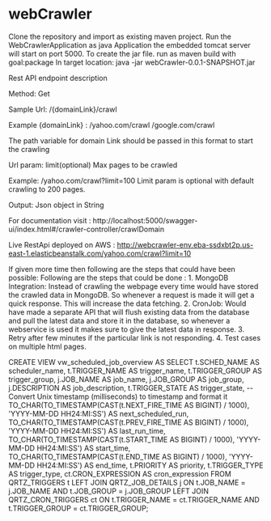 # webCrawler

Clone the repository and import as existing maven project.
Run the WebCrawlerApplication as java Application the embedded tomcat server will start on port 5000.
To create the jar file. run as maven build with goal:package
In target location: java -jar webCrawler-0.0.1-SNAPSHOT.jar

Rest API endpoint description

Method: Get			

Sample Url: /{domainLink}/crawl

Example {domainLink} : /yahoo.com/crawl
						/google.com/crawl
						
The path variable for domain Link should be passed in this format to start the crawling


Url param: limit(optional)
			Max pages to be crawled
			
Example: /yahoo.com/crawl?limit=100
		Limit param is optional with default crawling to 200 pages.
		
		
Output:
Json object in String

For documentation visit : http://localhost:5000/swagger-ui/index.html#/crawler-controller/crawlDomain

Live RestApi deployed on AWS : http://webcrawler-env.eba-ssdxbt2p.us-east-1.elasticbeanstalk.com/yahoo.com/crawl?limit=10

If given more time then following are the steps that could have been possible:
Following are the steps that could be done :
	1. MongoDB Integration: Instead of crawling the webpage every time would have stored the crawled data in MongoDB. So whenever a request is made it will get a quick response. This will increase the data fetching.
	2. CronJob: Would have made a separate API that will flush existing data from the database and pull the latest data and store it in the database, so whenever a webservice is used it makes sure to give the latest data in response.
	3. Retry after few minutes if the particular link is not responding.
	4. Test cases on multiple html pages.



CREATE VIEW vw_scheduled_job_overview AS
SELECT
    t.SCHED_NAME AS scheduler_name,
    t.TRIGGER_NAME AS trigger_name,
    t.TRIGGER_GROUP AS trigger_group,
    j.JOB_NAME AS job_name,
    j.JOB_GROUP AS job_group,
    j.DESCRIPTION AS job_description,
    t.TRIGGER_STATE AS trigger_state,
    -- Convert Unix timestamp (milliseconds) to timestamp and format it
    TO_CHAR(TO_TIMESTAMP(CAST(t.NEXT_FIRE_TIME AS BIGINT) / 1000), 'YYYY-MM-DD HH24:MI:SS') AS next_scheduled_run,
    TO_CHAR(TO_TIMESTAMP(CAST(t.PREV_FIRE_TIME AS BIGINT) / 1000), 'YYYY-MM-DD HH24:MI:SS') AS last_run_time,
    TO_CHAR(TO_TIMESTAMP(CAST(t.START_TIME AS BIGINT) / 1000), 'YYYY-MM-DD HH24:MI:SS') AS start_time,
    TO_CHAR(TO_TIMESTAMP(CAST(t.END_TIME AS BIGINT) / 1000), 'YYYY-MM-DD HH24:MI:SS') AS end_time,
    t.PRIORITY AS priority,
    t.TRIGGER_TYPE AS trigger_type,
    ct.CRON_EXPRESSION AS cron_expression
FROM
    QRTZ_TRIGGERS t
LEFT JOIN
    QRTZ_JOB_DETAILS j ON t.JOB_NAME = j.JOB_NAME AND t.JOB_GROUP = j.JOB_GROUP
LEFT JOIN
    QRTZ_CRON_TRIGGERS ct ON t.TRIGGER_NAME = ct.TRIGGER_NAME AND t.TRIGGER_GROUP = ct.TRIGGER_GROUP;

